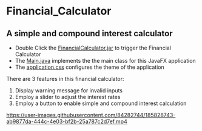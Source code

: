 # Financial_Calculator

## A simple and compound interest calculator
* Double Click the [FinancialCalculator.jar](FinancialCalculator.jar) to trigger the Financial Calculator
* The [Main.java](src/application/Main.java) implements the the main class for this JavaFX application
* The [application.css](src/application/application.css) configures the theme of the application

There are 3 features in this financial calculator:
1. Display warning message for invalid inputs
2. Employ a slider to adjust the interest rates
3. Employ a button to enable simple and compound interest calculation



https://user-images.githubusercontent.com/84282744/185828743-ab9877da-444c-4e03-bf2b-25a787c2d7ef.mp4

